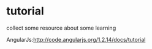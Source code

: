 tutorial
========

collect some resource about some learning

AngularJs:http://code.angularjs.org/1.2.14/docs/tutorial

